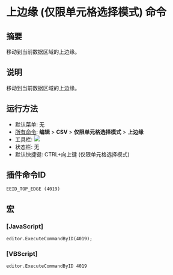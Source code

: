 # 上边缘 (仅限单元格选择模式) 命令

## 摘要

移动到当前数据区域的上边缘。

## 说明

移动到当前数据区域的上边缘。

## 运行方法

- 默认菜单: 无
- [所有命令](../tools/all_commands): **编辑** \> **CSV** \> **仅限单元格选择模式** \> **上边缘**
- 工具栏: ![](../../images/cell_selection_mode..png)
- 状态栏: 无
- 默认快捷键: CTRL+向上键 (仅限单元格选择模式)

## 插件命令ID

```
EEID_TOP_EDGE (4019)
```

## 宏

### \[JavaScript\]

```
editor.ExecuteCommandByID(4019);
```

### \[VBScript\]

```
editor.ExecuteCommandByID 4019
```
